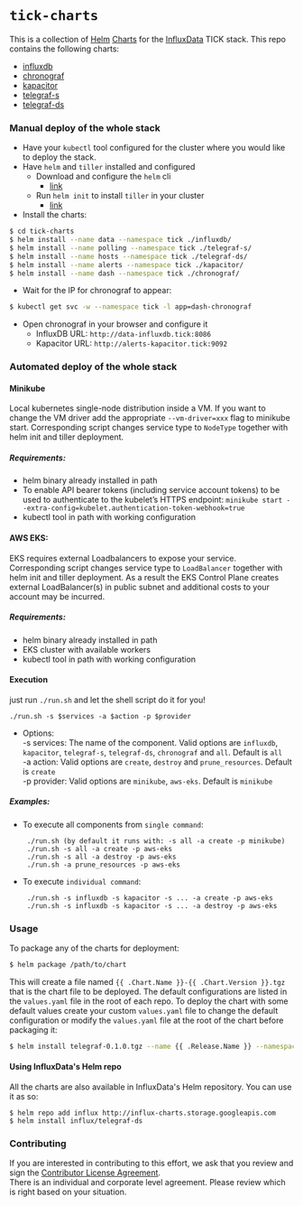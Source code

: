 # `tick-charts`

This is a collection of [Helm](https://github.com/kubernetes/helm) [Charts](https://github.com/kubernetes/charts) for the [InfluxData](https://influxdata.com/time-series-platform) TICK stack. This repo contains the following charts:

- [influxdb](/influxdb/README.md)
- [chronograf](/chronograf/README.md)
- [kapacitor](/kapacitor/README.md)
- [telegraf-s](/telegraf-s/README.md)
- [telegraf-ds](/telegraf-ds/README.md)

### Manual deploy of the whole stack

- Have your `kubectl` tool configured for the cluster where you would like to deploy the stack.
- Have `helm` and `tiller` installed and configured
  - Download and configure the `helm` cli
    * [link](https://github.com/kubernetes/helm/blob/master/docs/install.md)
  - Run `helm init` to install `tiller` in your cluster
    * [link](https://github.com/kubernetes/helm/blob/master/docs/install.md#installing-tiller)
- Install the charts:
```bash
$ cd tick-charts
$ helm install --name data --namespace tick ./influxdb/
$ helm install --name polling --namespace tick ./telegraf-s/
$ helm install --name hosts --namespace tick ./telegraf-ds/
$ helm install --name alerts --namespace tick ./kapacitor/
$ helm install --name dash --namespace tick ./chronograf/
```
- Wait for the IP for chronograf to appear:
```bash
$ kubectl get svc -w --namespace tick -l app=dash-chronograf
```
- Open chronograf in your browser and configure it
  - InfluxDB URL: `http://data-influxdb.tick:8086`
  - Kapacitor URL: `http://alerts-kapacitor.tick:9092`

### Automated deploy of the whole stack

#### Minikube

Local kubernetes single-node distribution inside a VM. If you want to change the VM driver add the appropriate 
`--vm-driver=xxx` flag to minikube start. Corresponding script changes service type to `NodeType` together with helm init and tiller deployment.

##### Requirements:
 - helm binary already installed in path
 - To enable API bearer tokens (including service account tokens) to be used to authenticate to the kubelet’s HTTPS endpoint:
   `minikube start --extra-config=kubelet.authentication-token-webhook=true`
 - kubectl tool in path with working configuration

#### AWS EKS:

EKS requires external Loadbalancers to expose your service. Corresponding script changes service type to `LoadBalancer` 
together with helm init and tiller deployment.
As a result the EKS Control Plane creates external LoadBalancer(s) in public subnet and additional costs 
to your account may be incurred.

##### Requirements:
 - helm binary already installed in path
 - EKS cluster with available workers
 - kubectl tool in path with working configuration

#### Execution
just run `./run.sh` and let the shell script do it for you! 

`./run.sh -s $services -a $action -p $provider`
  - Options:   
    -s services:  The name of the component. 
    Valid options are `influxdb`, `kapacitor`, `telegraf-s`, `telegraf-ds`, `chronograf` and `all`. Default is `all`   
    -a action: Valid options are `create`, `destroy` and `prune_resources`. Default is `create`   
    -p provider: Valid options are `minikube`, `aws-eks`. Default is `minikube`
    
##### Examples:
 - To execute all components from `single command`:
        
        ./run.sh (by default it runs with: -s all -a create -p minikube)
    	./run.sh -s all -a create -p aws-eks
    	./run.sh -s all -a destroy -p aws-eks
    	./run.sh -a prune_resources -p aws-eks
        
 - To execute `individual command`:
 
        ./run.sh -s influxdb -s kapacitor -s ... -a create -p aws-eks
        ./run.sh -s influxdb -s kapacitor -s ... -a destroy -p aws-eks
      
### Usage

To package any of the charts for deployment:

```bash
$ helm package /path/to/chart
```

This will create a file named `{{ .Chart.Name }}-{{ .Chart.Version }}.tgz` that is the chart file to be deployed. The default configurations are listed in the `values.yaml` file in the root of each repo. To deploy the chart with some default values create your custom `values.yaml` file to change the default configuration or modify the `values.yaml` file at the root of the chart before packaging it:

```bash
$ helm install telegraf-0.1.0.tgz --name {{ .Release.Name }} --namespace {{ .Release.Namespace }} --values /path/to/my_values.yaml
```

#### Using InfluxData's Helm repo

All the charts are also available in InfluxData's Helm repository. You can use it as so:

```
$ helm repo add influx http://influx-charts.storage.googleapis.com
$ helm install influx/telegraf-ds
```

### Contributing

If you are interested in contributing to this effort, we ask that you review and sign the [Contributor License Agreement](https://www.influxdata.com/legal/).  
There is an individual and corporate level agreement.  Please review which is right based on your situation.
